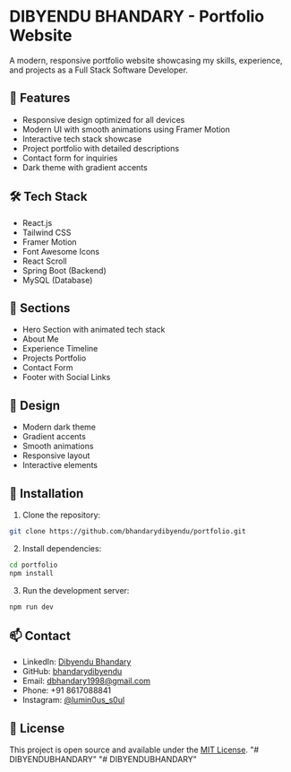 # DIBYENDU BHANDARY - Portfolio Website

A modern, responsive portfolio website showcasing my skills, experience, and projects as a Full Stack Software Developer.

## 🚀 Features

- Responsive design optimized for all devices
- Modern UI with smooth animations using Framer Motion
- Interactive tech stack showcase
- Project portfolio with detailed descriptions
- Contact form for inquiries
- Dark theme with gradient accents

## 🛠️ Tech Stack

- React.js
- Tailwind CSS
- Framer Motion
- Font Awesome Icons
- React Scroll
- Spring Boot (Backend)
- MySQL (Database)

## 📱 Sections

- Hero Section with animated tech stack
- About Me
- Experience Timeline
- Projects Portfolio
- Contact Form
- Footer with Social Links

## 🎨 Design

- Modern dark theme
- Gradient accents
- Smooth animations
- Responsive layout
- Interactive elements

## 🔧 Installation

1. Clone the repository:
```bash
git clone https://github.com/bhandarydibyendu/portfolio.git
```

2. Install dependencies:
```bash
cd portfolio
npm install
```

3. Run the development server:
```bash
npm run dev
```

## 📫 Contact

- LinkedIn: [Dibyendu Bhandary](https://www.linkedin.com/in/dibyendu-bhandary-40424b255)
- GitHub: [bhandarydibyendu](https://github.com/bhandarydibyendu)
- Email: dbhandary1998@gmail.com
- Phone: +91 8617088841
- Instagram: [@lumin0us_s0ul](https://www.instagram.com/lumin0us_s0ul/)

## 📄 License

This project is open source and available under the [MIT License](LICENSE).
"# DIBYENDUBHANDARY" 
"# DIBYENDUBHANDARY" 

